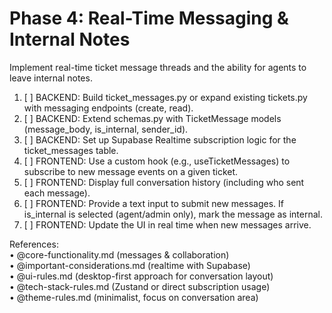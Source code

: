 # Phase 4: Real-Time Messaging & Internal Notes

Implement real-time ticket message threads and the ability for agents to leave internal notes.

1. [ ] BACKEND: Build ticket_messages.py or expand existing tickets.py with messaging endpoints (create, read).  
2. [ ] BACKEND: Extend schemas.py with TicketMessage models (message_body, is_internal, sender_id).  
3. [ ] BACKEND: Set up Supabase Realtime subscription logic for the ticket_messages table.  
4. [ ] FRONTEND: Use a custom hook (e.g., useTicketMessages) to subscribe to new message events on a given ticket.  
5. [ ] FRONTEND: Display full conversation history (including who sent each message).  
6. [ ] FRONTEND: Provide a text input to submit new messages. If is_internal is selected (agent/admin only), mark the message as internal.  
7. [ ] FRONTEND: Update the UI in real time when new messages arrive.  

References:  
• @core-functionality.md (messages & collaboration)  
• @important-considerations.md (realtime with Supabase)  
• @ui-rules.md (desktop-first approach for conversation layout)  
• @tech-stack-rules.md (Zustand or direct subscription usage)  
• @theme-rules.md (minimalist, focus on conversation area)
